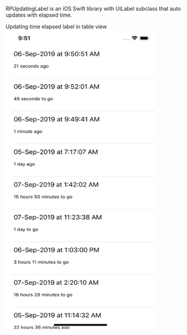 RPUpdatingLabel is an iOS Swift library with UILabel subclass that auto updates with elapsed time.

Updating time elapsed label in table view
<img src="screenshot1.png" width="400" height="800" />
